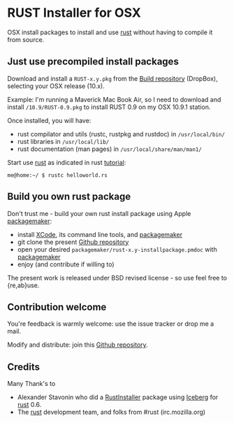 
[tutorial]: http://static.rust-lang.org/doc/tutorial.html
[rust]: http://www.rust-lang.org/ 
[Github repository]: https://github.com/olemaire/rust-osx
[Build repository]: https://www.dropbox.com/sh/rkfg8z980z14q6m/gYDSRd33LB
[Xcode]: https://developer.apple.com/xcode/
[packagemaker]: https://discussions.apple.com/thread/4083583?tstart=199

# RUST Installer for OSX

OSX install packages to install and use [rust] without having to compile it from source.


## Just use precompiled install packages
Download and install a `RUST-x.y.pkg` from the [Build repository] (DropBox), selecting your OSX release (10.x). 

Example: I'm running a Maverick Mac Book Air, so I need to download and install `/10.9/RUST-0.9.pkg` to install RUST 0.9 on my OSX 10.9.1 station.

Once installed, you will have:

* rust compilator and utils (rustc, rustpkg and rustdoc) in `/usr/local/bin/` 
* rust libraries in `/usr/local/lib/`
* rust documentation (man pages) in `/usr/local/share/man/man1/`

Start use [rust] as indicated in rust [tutorial]: 

    me@home:~/ $ rustc helloworld.rs

## Build you own rust package
Don't trust me - build your own rust install package using Apple [packagemaker]:

* install [XCode], its command line tools, and [packagemaker]
* git clone the present [Github repository]
* open your desired `packagemaker/rust-x.y-installpackage.pmdoc` with [packagemaker]
* enjoy (and contribute if willing to)

The present work is released under BSD revised license - so use feel free to {re,ab}use.


## Contribution welcome
You're feedback is warmly welcome: use the issue tracker or drop me a mail.

Modify and distribute: join this [Github repository].

## Credits
Many Thank's to 

* Alexander Stavonin who did a [RustInstaller] package using [Iceberg] for [rust] 0.6.
* The [rust] development team, and folks from #rust (irc.mozilla.org)

[IceBerg]: http://s.sudre.free.fr/Software.html
[RustInstaller]: https://github.com/astavonin/RustInstaller
